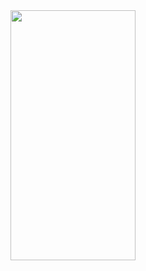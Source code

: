 <img src="[https://github.com/yusufkaan345/flutter-chat-app/assets/79467236/8c1cba50-f32e-4942-b591-53c1377d8d07](https://github.com/yusufkaan345/Nike-Clone-With-React-Native/assets/79467236/a51639bb-a776-439d-9787-4ca7fed03896)" width="200" height="400">

